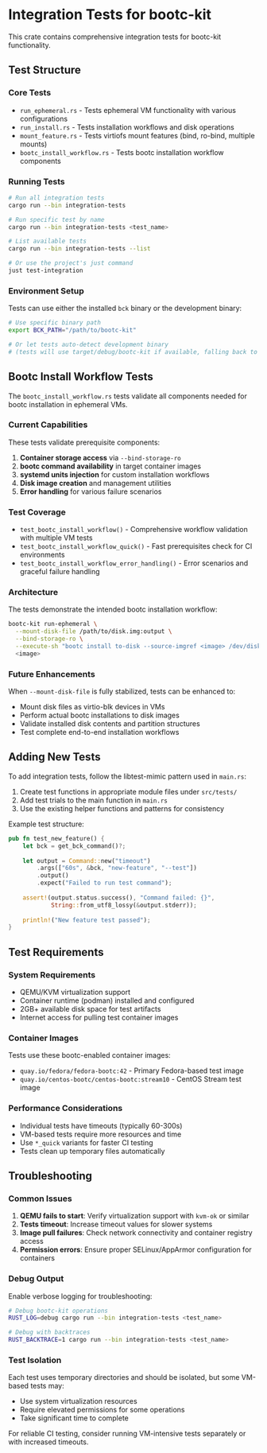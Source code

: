 # Integration Tests for bootc-kit

This crate contains comprehensive integration tests for bootc-kit functionality.

## Test Structure

### Core Tests
- `run_ephemeral.rs` - Tests ephemeral VM functionality with various configurations
- `run_install.rs` - Tests installation workflows and disk operations
- `mount_feature.rs` - Tests virtiofs mount features (bind, ro-bind, multiple mounts)
- `bootc_install_workflow.rs` - Tests bootc installation workflow components

### Running Tests

```bash
# Run all integration tests
cargo run --bin integration-tests

# Run specific test by name
cargo run --bin integration-tests <test_name>

# List available tests
cargo run --bin integration-tests --list

# Or use the project's just command
just test-integration
```

### Environment Setup

Tests can use either the installed `bck` binary or the development binary:

```bash
# Use specific binary path
export BCK_PATH="/path/to/bootc-kit"

# Or let tests auto-detect development binary
# (tests will use target/debug/bootc-kit if available, falling back to 'bck')
```

## Bootc Install Workflow Tests

The `bootc_install_workflow.rs` tests validate all components needed for bootc installation in ephemeral VMs.

### Current Capabilities
These tests validate prerequisite components:

1. **Container storage access** via `--bind-storage-ro`
2. **bootc command availability** in target container images
3. **systemd units injection** for custom installation workflows
4. **Disk image creation** and management utilities
5. **Error handling** for various failure scenarios

### Test Coverage
- `test_bootc_install_workflow()` - Comprehensive workflow validation with multiple VM tests
- `test_bootc_install_workflow_quick()` - Fast prerequisites check for CI environments
- `test_bootc_install_workflow_error_handling()` - Error scenarios and graceful failure handling

### Architecture
The tests demonstrate the intended bootc installation workflow:

```bash
bootc-kit run-ephemeral \
  --mount-disk-file /path/to/disk.img:output \
  --bind-storage-ro \
  --execute-sh "bootc install to-disk --source-imgref <image> /dev/disk/by-id/virtio-output" \
  <image>
```

### Future Enhancements
When `--mount-disk-file` is fully stabilized, tests can be enhanced to:
- Mount disk files as virtio-blk devices in VMs
- Perform actual bootc installations to disk images
- Validate installed disk contents and partition structures
- Test complete end-to-end installation workflows

## Adding New Tests

To add integration tests, follow the libtest-mimic pattern used in `main.rs`:

1. Create test functions in appropriate module files under `src/tests/`
2. Add test trials to the main function in `main.rs`
3. Use the existing helper functions and patterns for consistency

Example test structure:
```rust
pub fn test_new_feature() {
    let bck = get_bck_command()?;
    
    let output = Command::new("timeout")
        .args(["60s", &bck, "new-feature", "--test"])
        .output()
        .expect("Failed to run test command");
    
    assert!(output.status.success(), "Command failed: {}", 
            String::from_utf8_lossy(&output.stderr));
    
    println!("New feature test passed");
}
```

## Test Requirements

### System Requirements
- QEMU/KVM virtualization support
- Container runtime (podman) installed and configured
- 2GB+ available disk space for test artifacts
- Internet access for pulling test container images

### Container Images
Tests use these bootc-enabled container images:
- `quay.io/fedora/fedora-bootc:42` - Primary Fedora-based test image
- `quay.io/centos-bootc/centos-bootc:stream10` - CentOS Stream test image

### Performance Considerations
- Individual tests have timeouts (typically 60-300s)
- VM-based tests require more resources and time
- Use `*_quick` variants for faster CI testing
- Tests clean up temporary files automatically

## Troubleshooting

### Common Issues

1. **QEMU fails to start**: Verify virtualization support with `kvm-ok` or similar
2. **Tests timeout**: Increase timeout values for slower systems  
3. **Image pull failures**: Check network connectivity and container registry access
4. **Permission errors**: Ensure proper SELinux/AppArmor configuration for containers

### Debug Output
Enable verbose logging for troubleshooting:

```bash
# Debug bootc-kit operations
RUST_LOG=debug cargo run --bin integration-tests <test_name>

# Debug with backtraces
RUST_BACKTRACE=1 cargo run --bin integration-tests <test_name>
```

### Test Isolation
Each test uses temporary directories and should be isolated, but some VM-based tests may:
- Use system virtualization resources
- Require elevated permissions for some operations
- Take significant time to complete

For reliable CI testing, consider running VM-intensive tests separately or with increased timeouts.